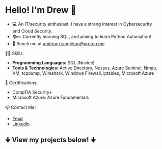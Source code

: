 # Hello! I'm Drew 👋 
- 💻 An IT/security enthusiast. I have a strong interest in Cybersecurity and Cloud Security.
- 📚✏️ Currently learning SQL, and aiming to learn Python Automation!
- 📩 Reach me at andrew.j.singleton@proton.me

🐱‍👤 Skills:
- **Programming Languages:** SQL (Novice)
- **Tools & Technologies:** Active Directory, Nessus, Azure Sentinel, Nmap, VM, tcpdump, Wireshark, Windows Firewall, iptables, Microsoft Azure

📜 Certifications:
- CompTIA Security+
- Microsoft Azure: Azure Fundamentals

📪 Contact Me!
- [Email](mailto:andrew.j.singleton@proton.me)
- [LinkedIn](https://www.linkedin.com/in/andrewsingleton2/)

## 🠋 View my projects below! 🠋
